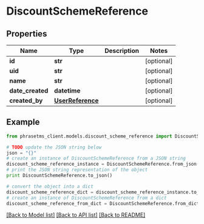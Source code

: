 # DiscountSchemeReference

## Properties

| Name             | Type                                  | Description | Notes      |
| ---------------- | ------------------------------------- | ----------- | ---------- |
| **id**           | **str**                               |             | [optional] |
| **uid**          | **str**                               |             | [optional] |
| **name**         | **str**                               |             | [optional] |
| **date_created** | **datetime**                          |             | [optional] |
| **created_by**   | [**UserReference**](UserReference.md) |             | [optional] |

## Example

```python
from phrasetms_client.models.discount_scheme_reference import DiscountSchemeReference

# TODO update the JSON string below
json = "{}"
# create an instance of DiscountSchemeReference from a JSON string
discount_scheme_reference_instance = DiscountSchemeReference.from_json(json)
# print the JSON string representation of the object
print DiscountSchemeReference.to_json()

# convert the object into a dict
discount_scheme_reference_dict = discount_scheme_reference_instance.to_dict()
# create an instance of DiscountSchemeReference from a dict
discount_scheme_reference_from_dict = DiscountSchemeReference.from_dict(discount_scheme_reference_dict)
```

[[Back to Model list]](../README.md#documentation-for-models) [[Back to API list]](../README.md#documentation-for-api-endpoints) [[Back to README]](../README.md)
